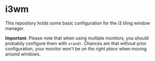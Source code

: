 # i3wm

This repository holds some basic configuration for the i3 tiling window manager.

**Important**. Please note that when using multiple monitors, you should probabily configure them with `xrandr`. Chances are that without prior configuration, your monitor won't be *on the right place* when moving around windows.


